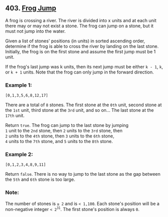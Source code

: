 ## 403. [Frog Jump](https://leetcode.com/problems/frog-jump/)

A frog is crossing a river. The river is divided into x units and at each unit there may or may not exist a stone. The frog can jump on a stone, but it must not jump into the water.

Given a list of stones' positions (in units) in sorted ascending order, determine if the frog is able to cross the river by landing on the last stone. Initially, the frog is on the first stone and assume the first jump must be 1 unit.

If the frog's last jump was k units, then its next jump must be either `k - 1`, `k`, or `k + 1` units. Note that the frog can only jump in the forward direction.

### Example 1:

```
[0,1,3,5,6,8,12,17]
```

There are a total of `8` stones.
The first stone at the `0th` unit, second stone at the `1st` unit, third stone at the `3rd` unit, and so on... The last stone at the `17th` unit.

Return `true`. The frog can jump to the last stone by jumping  
`1` unit to the `2nd` stone, then `2` units to the `3rd` stone, then  
`2` units to the `4th` stone, then `3` units to the `6th` stone,  
`4` units to the `7th` stone, and `5` units to the `8th` stone.

### Example 2:

```
[0,1,2,3,4,8,9,11]
```

Return `false`. There is no way to jump to the last stone as the gap between the `5th` and `6th` stone is too large.

### Note:

The number of stones is `≥ 2` and is `< 1,100`.
Each stone's position will be a non-negative integer `< 2`<sup>`31`</sup>.
The first stone's position is always `0`.
